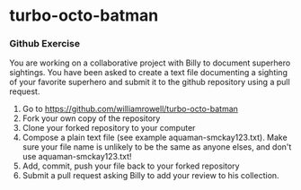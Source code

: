 turbo-octo-batman
=================

<h3>Github Exercise</h3>

You are working on a collaborative project with Billy to document superhero 
sightings.  You have been asked to create a text file documenting a sighting
of your favorite superhero and submit it to the github repository using
a pull request.

1) Go to https://github.com/williamrowell/turbo-octo-batman
2) Fork your own copy of the repository
3) Clone your forked repository to your computer
4) Compose a plain text file (see example aquaman-smckay123.txt). 
Make sure your file name is unlikely to be the same as anyone elses, and 
don't use aquaman-smckay123.txt! 
5) Add, commit, push your file back to your forked repository
6) Submit a pull request asking Billy to add your review to his collection.
